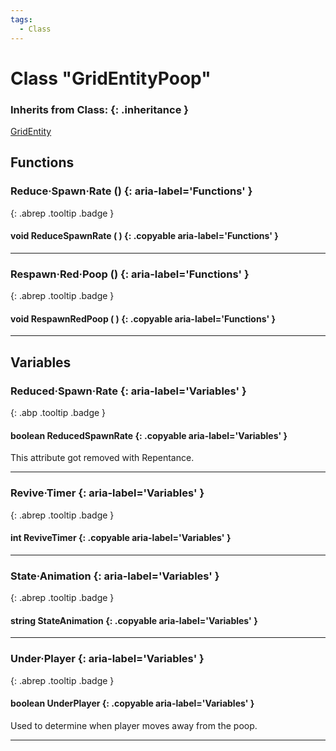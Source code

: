 ```yaml
---
tags:
  - Class
---
```

# Class "GridEntityPoop"
### Inherits from Class: {: .inheritance }
[GridEntity](GridEntity.md)
## Functions
### Reduce·Spawn·Rate () {: aria-label='Functions' }
[ ](#){: .abrep .tooltip .badge }
#### void ReduceSpawnRate ( ) {: .copyable aria-label='Functions' }

___
### Respawn·Red·Poop () {: aria-label='Functions' }
[ ](#){: .abrep .tooltip .badge }
#### void RespawnRedPoop ( ) {: .copyable aria-label='Functions' }

___
## Variables
### Reduced·Spawn·Rate {: aria-label='Variables' }
[ ](#){: .abp .tooltip .badge }
#### boolean ReducedSpawnRate  {: .copyable aria-label='Variables' }
This attribute got removed with Repentance.
___
### Revive·Timer {: aria-label='Variables' }
[ ](#){: .abrep .tooltip .badge }
#### int ReviveTimer  {: .copyable aria-label='Variables' }

___
### State·Animation {: aria-label='Variables' }
[ ](#){: .abrep .tooltip .badge }
#### string StateAnimation  {: .copyable aria-label='Variables' }

___
### Under·Player {: aria-label='Variables' }
[ ](#){: .abrep .tooltip .badge }
#### boolean UnderPlayer  {: .copyable aria-label='Variables' }
Used to determine when player moves away from the poop.
___
